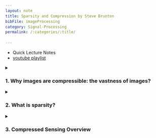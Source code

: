 ```yaml
---
layout: note
title: Sparsity and Compression by Steve Brunton
bibFile: imageProcessing
category: Signal-Processing
permalink: /:categories/:title/

---
```



- Quick Lecture Notes
- [youtube playlist](https://www.youtube.com/playlist?list=PLMrJAkhIeNNRHP5UA-gIimsXLQyHXxRty)

 

<details>
  <summary>
    <h3> 
      1. Why images are compressible: the vastness of images? 
    </h3>
  </summary>
    <img src="/assets/images/cs/whyCompression.PNG"/>
</details>

<details>
  <summary>
    <h3> 
      2. What is sparsity?
    </h3>
  </summary>
    <img src="/assets/images/cs/sparsity.PNG"/>
</details>


<details>
  <summary>
    <h3> 
      3. Compressed Sensing Overview
    </h3>
  </summary>
      <details>
        <summary>
          <h4> 
            Std. Compression?
          </h4>
        </summary>
          <img src="/assets/images/cs/stdCompress.PNG"/>
      </details>
      <details>
        <summary>
          <h4> 
            Idea of Compressed Sensing
          </h4>
        </summary>
          <img src="/assets/images/cs/CompressSensing.PNG"/>
      </details>
</details>









